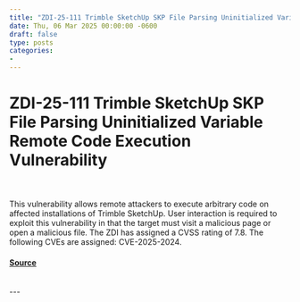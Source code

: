 ```yaml
---
title: "ZDI-25-111 Trimble SketchUp SKP File Parsing Uninitialized Variable Remote Code Execution Vulnerability"
date: Thu, 06 Mar 2025 00:00:00 -0600
draft: false
type: posts
categories: 
- 
---
```

# ZDI-25-111 Trimble SketchUp SKP File Parsing Uninitialized Variable Remote Code Execution Vulnerability

<br/>

<br/>
This vulnerability allows remote attackers to execute arbitrary code on affected installations of Trimble SketchUp. User interaction is required to exploit this vulnerability in that the target must visit a malicious page or open a malicious file. The ZDI has assigned a CVSS rating of 7.8. The following CVEs are assigned: CVE-2025-2024.

#### [Source](http://www.zerodayinitiative.com/advisories/ZDI-25-111/)

<br/>
---
